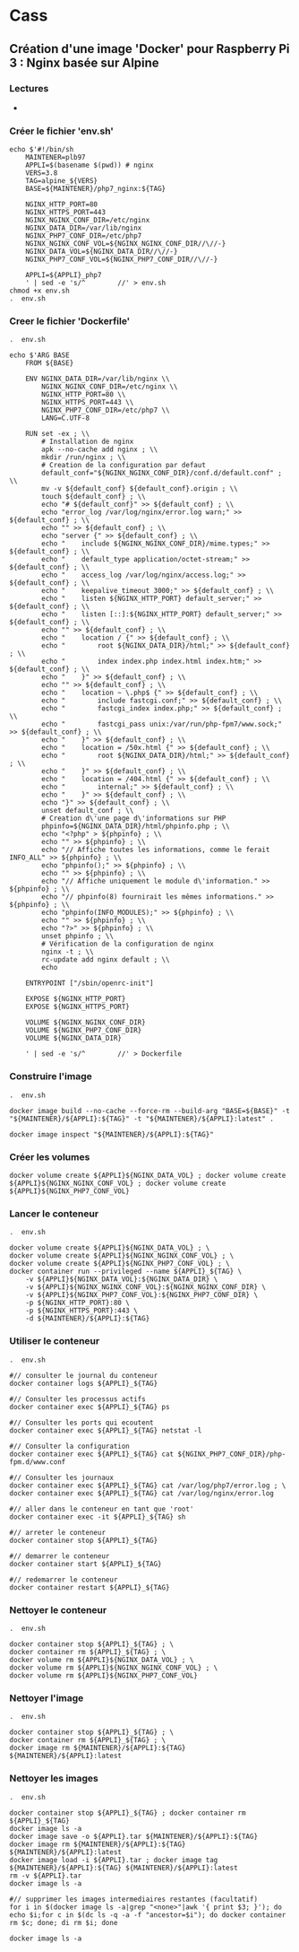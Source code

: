 #  Cass

## Création d'une image 'Docker' pour Raspberry Pi 3 : Nginx basée sur Alpine

### Lectures

* 

### Créer le fichier 'env.sh' 

    echo $'#!/bin/sh
        MAINTENER=plb97
        APPLI=$(basename $(pwd)) # nginx
        VERS=3.8
        TAG=alpine_${VERS}
        BASE=${MAINTENER}/php7_nginx:${TAG}
        
        NGINX_HTTP_PORT=80
        NGINX_HTTPS_PORT=443
        NGINX_NGINX_CONF_DIR=/etc/nginx
        NGINX_DATA_DIR=/var/lib/nginx
        NGINX_PHP7_CONF_DIR=/etc/php7
        NGINX_NGINX_CONF_VOL=${NGINX_NGINX_CONF_DIR//\//-}
        NGINX_DATA_VOL=${NGINX_DATA_DIR//\//-}
        NGINX_PHP7_CONF_VOL=${NGINX_PHP7_CONF_DIR//\//-}
        
        APPLI=${APPLI}_php7
        ' | sed -e 's/^        //' > env.sh
    chmod +x env.sh
    .  env.sh

### Creer le fichier 'Dockerfile'

    .  env.sh

    echo $'ARG BASE
        FROM ${BASE}
        
        ENV NGINX_DATA_DIR=/var/lib/nginx \\
            NGINX_NGINX_CONF_DIR=/etc/nginx \\
            NGINX_HTTP_PORT=80 \\
            NGINX_HTTPS_PORT=443 \\
            NGINX_PHP7_CONF_DIR=/etc/php7 \\
            LANG=C.UTF-8
        
        RUN set -ex ; \\
            # Installation de nginx
            apk --no-cache add nginx ; \\
            mkdir /run/nginx ; \\
            # Creation de la configuration par defaut
            default_conf="${NGINX_NGINX_CONF_DIR}/conf.d/default.conf" ; \\
            mv -v ${default_conf} ${default_conf}.origin ; \\
            touch ${default_conf} ; \\
            echo "# ${default_conf}" >> ${default_conf} ; \\
            echo "error_log /var/log/nginx/error.log warn;" >> ${default_conf} ; \\
            echo "" >> ${default_conf} ; \\
            echo "server {" >> ${default_conf} ; \\
            echo "    include ${NGINX_NGINX_CONF_DIR}/mime.types;" >> ${default_conf} ; \\
            echo "    default_type application/octet-stream;" >> ${default_conf} ; \\
            echo "    access_log /var/log/nginx/access.log;" >> ${default_conf} ; \\
            echo "    keepalive_timeout 3000;" >> ${default_conf} ; \\
            echo "    listen ${NGINX_HTTP_PORT} default_server;" >> ${default_conf} ; \\
            echo "    listen [::]:${NGINX_HTTP_PORT} default_server;" >> ${default_conf} ; \\
            echo "" >> ${default_conf} ; \\
            echo "    location / {" >> ${default_conf} ; \\
            echo "        root ${NGINX_DATA_DIR}/html;" >> ${default_conf} ; \\
            echo "        index index.php index.html index.htm;" >> ${default_conf} ; \\
            echo "    }" >> ${default_conf} ; \\
            echo "" >> ${default_conf} ; \\
            echo "    location ~ \.php$ {" >> ${default_conf} ; \\
            echo "        include fastcgi.conf;" >> ${default_conf} ; \\
            echo "        fastcgi_index index.php;" >> ${default_conf} ; \\
            echo "        fastcgi_pass unix:/var/run/php-fpm7/www.sock;" >> ${default_conf} ; \\
            echo "    }" >> ${default_conf} ; \\
            echo "    location = /50x.html {" >> ${default_conf} ; \\
            echo "        root ${NGINX_DATA_DIR}/html;" >> ${default_conf} ; \\
            echo "    }" >> ${default_conf} ; \\
            echo "    location = /404.html {" >> ${default_conf} ; \\
            echo "        internal;" >> ${default_conf} ; \\
            echo "    }" >> ${default_conf} ; \\
            echo "}" >> ${default_conf} ; \\
            unset default_conf ; \\
            # Creation d\'une page d\'informations sur PHP
            phpinfo=${NGINX_DATA_DIR}/html/phpinfo.php ; \\
            echo "<?php" > ${phpinfo} ; \\
            echo "" >> ${phpinfo} ; \\
            echo "// Affiche toutes les informations, comme le ferait INFO_ALL" >> ${phpinfo} ; \\
            echo "phpinfo();" >> ${phpinfo} ; \\
            echo "" >> ${phpinfo} ; \\
            echo "// Affiche uniquement le module d\'information." >> ${phpinfo} ; \\
            echo "// phpinfo(8) fournirait les mêmes informations." >> ${phpinfo} ; \\
            echo "phpinfo(INFO_MODULES);" >> ${phpinfo} ; \\
            echo "" >> ${phpinfo} ; \\
            echo "?>" >> ${phpinfo} ; \\
            unset phpinfo ; \\
            # Vérification de la configuration de nginx
            nginx -t ; \\
            rc-update add nginx default ; \\
            echo
        
        ENTRYPOINT ["/sbin/openrc-init"]
        
        EXPOSE ${NGINX_HTTP_PORT}
        EXPOSE ${NGINX_HTTPS_PORT}
        
        VOLUME ${NGINX_NGINX_CONF_DIR}
        VOLUME ${NGINX_PHP7_CONF_DIR}
        VOLUME ${NGINX_DATA_DIR}

        ' | sed -e 's/^        //' > Dockerfile

### Construire l'image

    .  env.sh

    docker image build --no-cache --force-rm --build-arg "BASE=${BASE}" -t "${MAINTENER}/${APPLI}:${TAG}" -t "${MAINTENER}/${APPLI}:latest" .

    docker image inspect "${MAINTENER}/${APPLI}:${TAG}"

### Créer les volumes

    docker volume create ${APPLI}${NGINX_DATA_VOL} ; docker volume create ${APPLI}${NGINX_NGINX_CONF_VOL} ; docker volume create ${APPLI}${NGINX_PHP7_CONF_VOL}

### Lancer le conteneur

    .  env.sh

    docker volume create ${APPLI}${NGINX_DATA_VOL} ; \
    docker volume create ${APPLI}${NGINX_NGINX_CONF_VOL} ; \
    docker volume create ${APPLI}${NGINX_PHP7_CONF_VOL} ; \
    docker container run --privileged --name ${APPLI}_${TAG} \
        -v ${APPLI}${NGINX_DATA_VOL}:${NGINX_DATA_DIR} \
        -v ${APPLI}${NGINX_NGINX_CONF_VOL}:${NGINX_NGINX_CONF_DIR} \
        -v ${APPLI}${NGINX_PHP7_CONF_VOL}:${NGINX_PHP7_CONF_DIR} \
        -p ${NGINX_HTTP_PORT}:80 \
        -p ${NGINX_HTTPS_PORT}:443 \
        -d ${MAINTENER}/${APPLI}:${TAG}

### Utiliser le conteneur

    .  env.sh
    
    #// consulter le journal du conteneur
    docker container logs ${APPLI}_${TAG}

    #// Consulter les processus actifs
    docker container exec ${APPLI}_${TAG} ps

    #// Consulter les ports qui ecoutent
    docker container exec ${APPLI}_${TAG} netstat -l

    #// Consulter la configuration
    docker container exec ${APPLI}_${TAG} cat ${NGINX_PHP7_CONF_DIR}/php-fpm.d/www.conf

    #// Consulter les journaux
    docker container exec ${APPLI}_${TAG} cat /var/log/php7/error.log ; \
    docker container exec ${APPLI}_${TAG} cat /var/log/nginx/error.log

    #// aller dans le conteneur en tant que 'root'
    docker container exec -it ${APPLI}_${TAG} sh

    #// arreter le conteneur
    docker container stop ${APPLI}_${TAG}

    #// demarrer le conteneur
    docker container start ${APPLI}_${TAG}

    #// redemarrer le conteneur
    docker container restart ${APPLI}_${TAG}

### Nettoyer le conteneur

    .  env.sh
    
    docker container stop ${APPLI}_${TAG} ; \
    docker container rm ${APPLI}_${TAG} ; \
    docker volume rm ${APPLI}${NGINX_DATA_VOL} ; \
    docker volume rm ${APPLI}${NGINX_NGINX_CONF_VOL} ; \
    docker volume rm ${APPLI}${NGINX_PHP7_CONF_VOL}

### Nettoyer l'image
  
    .  env.sh

    docker container stop ${APPLI}_${TAG} ; \
    docker container rm ${APPLI}_${TAG} ; \
    docker image rm ${MAINTENER}/${APPLI}:${TAG} ${MAINTENER}/${APPLI}:latest

### Nettoyer les images
  
    .  env.sh

    docker container stop ${APPLI}_${TAG} ; docker container rm ${APPLI}_${TAG}
    docker image ls -a 
    docker image save -o ${APPLI}.tar ${MAINTENER}/${APPLI}:${TAG}
    docker image rm ${MAINTENER}/${APPLI}:${TAG} ${MAINTENER}/${APPLI}:latest
    docker image load -i ${APPLI}.tar ; docker image tag ${MAINTENER}/${APPLI}:${TAG} ${MAINTENER}/${APPLI}:latest
    rm -v ${APPLI}.tar
    docker image ls -a
    
    #// supprimer les images intermediaires restantes (facultatif)
    for i in $(docker image ls -a|grep "<none>"|awk '{ print $3; }'); do echo $i;for c in $(dc ls -q -a -f "ancestor=$i"); do docker container rm $c; done; di rm $i; done

    docker image ls -a


